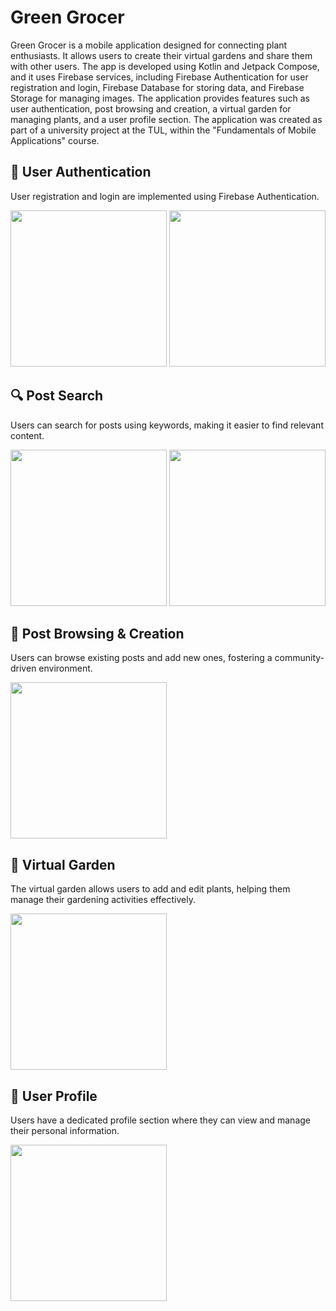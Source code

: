 # Green Grocer

Green Grocer is a mobile application designed for connecting plant enthusiasts. It allows users to create their virtual gardens and share them with other users. The app is developed using Kotlin and Jetpack Compose, and it uses Firebase services, including Firebase Authentication for user registration and login, Firebase Database for storing data, and Firebase Storage for managing images. The application provides features such as user authentication, post browsing and creation, a virtual garden for managing plants, and a user profile section. The application was created as part of a university project at the TUL, within the "Fundamentals of Mobile Applications" course.

## 🔐 User Authentication

User registration and login are implemented using Firebase Authentication.

<img src="https://github.com/user-attachments/assets/bbba0efd-6fa5-4d01-817b-c6c414c71a37" width="250" />
<img src="https://github.com/user-attachments/assets/39c67849-235b-4b45-a119-f78dba8edcaf" width="250" />

## 🔍 Post Search

Users can search for posts using keywords, making it easier to find relevant content.

<img src="https://github.com/user-attachments/assets/a2a8b95e-49a0-4e54-a123-459db47c572d" width="250" />
<img src="https://github.com/user-attachments/assets/378070b3-0803-4a00-85af-0a3a8aa502bf" width="250" />


## 📝 Post Browsing & Creation

Users can browse existing posts and add new ones, fostering a community-driven environment.

<img src="https://github.com/user-attachments/assets/fb5bfdf0-ca43-4183-8afa-c6a34303bc53" width="250" />

## 🌱 Virtual Garden

The virtual garden allows users to add and edit plants, helping them manage their gardening activities effectively.

<img src="https://github.com/user-attachments/assets/bee7ca3d-21d2-4d00-8760-75177d795abc" width="250" />


## 👤 User Profile

Users have a dedicated profile section where they can view and manage their personal information.

<img src="https://github.com/user-attachments/assets/5429946f-e424-4456-a717-84c38625ce51" width="250" />

